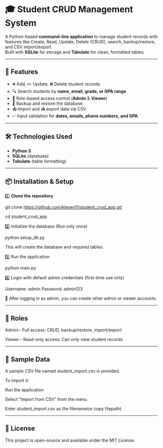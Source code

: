 # 🎓 Student CRUD Management System

A Python-based **command-line application** to manage student records with features like Create, Read, Update, Delete (CRUD), search, backup/restore, and CSV import/export.  
Built with **SQLite** for storage and **Tabulate** for clean, formatted tables.

---

## 📌 Features
- ➕ Add, ✏️ Update, ❌ Delete student records  
- 🔍 Search students by **name, email, grade, or GPA range**  
- 🔐 Role-based access control (**Admin** & **Viewer**)  
- 💾 Backup and restore the database  
- 📤 Import and 📥 export data via CSV  
- ✅ Input validation for **dates, emails, phone numbers, and GPA**

---

## 🛠️ Technologies Used
- **Python 3**
- **SQLite** (database)
- **Tabulate** (table formatting)

---

## 📦 Installation & Setup

1️⃣ **Clone the repository**

git clone https://github.com/kleven11/student_crud_app.git

cd student_crud_app

2️⃣ Initialize the database (Run only once)

python setup_db.py

This will create the database and required tables.

3️⃣ Run the application

python main.py

4️⃣ Login with default admin credentials (first-time use only)

Username: admin
Password: admin123

📝 After logging in as admin, you can create other admin or viewer accounts.

---

## 🔐 Roles

Admin:- Full access: CRUD, backup/restore, import/export

Viewer:- Read-only access: Can only view student records

---

## 📂 Sample Data

A sample CSV file named student_import.csv is provided.

To import it:

Run the application

Select "Import from CSV" from the menu

Enter student_import.csv as the filename(or copy filepath)

---

## 📄 License
This project is open-source and available under the MIT License.
